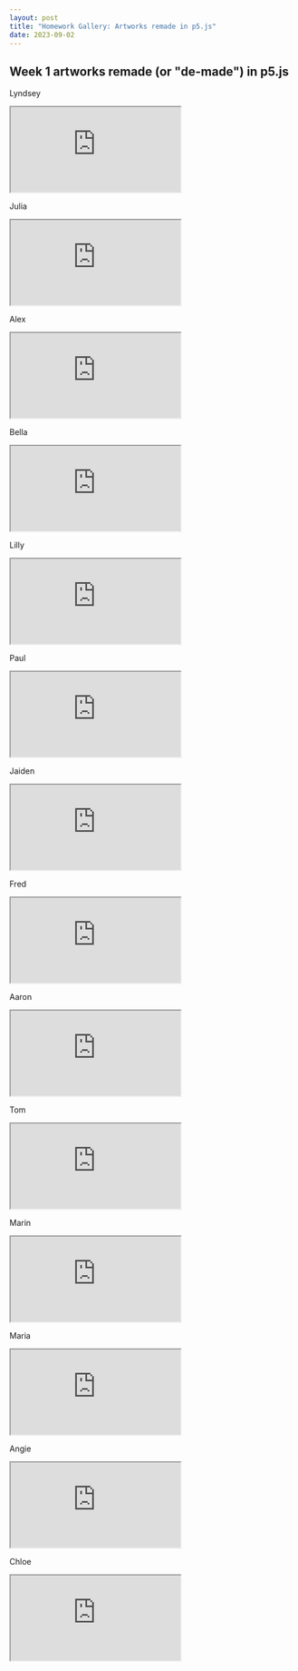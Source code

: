 ```yaml
---
layout: post
title: "Homework Gallery: Artworks remade in p5.js"
date: 2023-09-02
---
```


## Week 1 artworks remade (or "de-made") in p5.js


Lyndsey  
<iframe src="https://editor.p5js.org/lyn.cpk/full/wY8tfWpRq"></iframe>  

<br>

Julia  
<iframe src="https://editor.p5js.org/juliamc/full/qyGf_-6W6"></iframe>

<br>

Alex  
<iframe src="https://editor.p5js.org/Laikoski/full/U00AQFcc0"></iframe>

<br>

Bella  
<iframe src="https://editor.p5js.org/grassbutterflycook/full/Ek25oyKB4"></iframe>

<br>

Lilly  
<iframe src="https://editor.p5js.org/lillyg123/full/0RytoRCKB"></iframe>

<br>

Paul  
<iframe src="https://editor.p5js.org/ipodmadeofshiplap/full/HFrLpOJb2"></iframe>  

<br>

Jaiden  
<iframe src="https://editor.p5js.org/jxiden/full/2RimNdkcI"></iframe>

<br>

Fred  
<iframe src="https://editor.p5js.org/Fred1/full/mcs4gbWm9"></iframe>

<br>

Aaron  
<iframe src="https://editor.p5js.org/Blackstorm/full/fMocKrxbU"></iframe>

<br>

Tom  
<iframe src="https://editor.p5js.org/Thomas.casey/full/fHa9X0O3X"></iframe>

<br>

Marin  
<iframe src="https://editor.p5js.org/marin.tyree/full/Fwa4NIogs"></iframe>

<br>

Maria  
<iframe src="https://editor.p5js.org/mariaarizm10/full/eazxt_cbG"></iframe>

<br>

Angie  
<iframe src="https://editor.p5js.org/Coffeecat1379/full/VUVnNG5yo"></iframe>

<br>

Chloe  
<iframe src="https://editor.p5js.org/MerlinsMom/full/SYJzAkKnP"></iframe>


